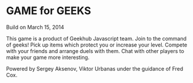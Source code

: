 GAME for GEEKS
====
Build on March 15, 2014

This game is a product of Geekhub Javascript team.
Join to the command of geeks!
Pick up items which protect you or increase your level.
Compete with your friends and arrange duels with them.
Chat with other players to make your game more interesting.

Powered by Sergey Aksenov, Viktor Urbanas under the guidance of Fred Cox.
